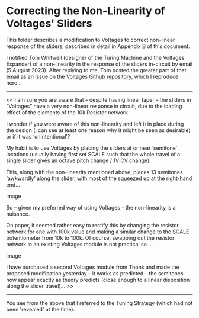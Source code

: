 # Correcting the Non-Linearity of Voltages' Sliders

This folder describes a modification to Voltages to correct non-linear response of the sliders, described in detail 
in Appendix B of this document.

I notified Tom Whitwell (designer of the Turing Machine and the Voltages Expander) of a non-linearity in the response 
of the sliders in-circuit by email (5 August 2023). After replying to me, Tom posted the greater part of that email 
as an [issue](https://github.com/TomWhitwell/Voltages-Expander/issues/4) on the [Voltages Github repository](https://github.com/TomWhitwell/Voltages-Expander), which I reproduce here...

---

<< I am sure you are aware that – despite having linear taper – the sliders in “Voltages” have a very non-linear response 
in circuit, due to the loading effect of the elements of the 10k Resistor network.

I wonder if you were aware of this non-linearity and left it in place during the design (I can see at least one reason 
why it might be seen as desirable) or if it was ‘unintentional’?

My habit is to use Voltages by placing the sliders at or near ‘semitone’ locations (usually having first set SCALE such 
that the whole travel of a single slider gives an octave pitch change / 1V CV change).

This, along with the non-linearity mentioned above, places 13 semitones ‘awkwardly’ along the slider, with most of the 
squeezed up at the right-hand end…

image

So – given my preferred way of using Voltages - the non-linearity is a nuisance.

On paper, it seemed rather easy to rectify this by changing the resistor network for one with 100k value and making a 
similar change to the SCALE potentiometer from 10k to 100k. Of course, swapping out the resistor network in an existing 
Voltages module is not practical so …

image

I have purchased a second Voltages module from Thonk and made the proposed modification yesterday – it works as predicted – 
the semitones now appear exactly as theory predicts (close enough to a linear disposition along the slider travel)… >>

---

You see from the above that I referred to the Tuning Strategy (which had not been 'revealed' at the time).

